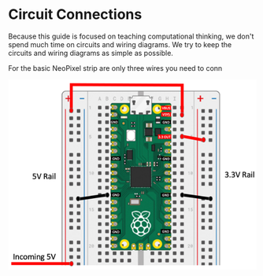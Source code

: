# Circuit Connections

Because this guide is focused on teaching computational thinking, we don't spend much time on circuits and wiring diagrams.  We try to keep the circuits and wiring diagrams as simple as possible.

For the basic NeoPixel strip are only three wires you need to conn



![](../img/pico-on-breadboard-annotated.png)